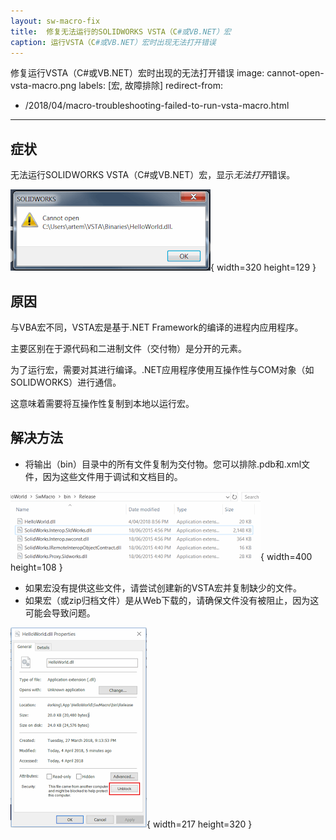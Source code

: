 ```yaml
---
layout: sw-macro-fix
title:  修复无法运行的SOLIDWORKS VSTA（C#或VB.NET）宏
caption: 运行VSTA（C#或VB.NET）宏时出现无法打开错误
---
```

 修复运行VSTA（C#或VB.NET）宏时出现的无法打开错误
image: cannot-open-vsta-macro.png
labels: [宏, 故障排除]
redirect-from:
  - /2018/04/macro-troubleshooting-failed-to-run-vsta-macro.html
---
## 症状

无法运行SOLIDWORKS VSTA（C#或VB.NET）宏，显示*无法打开*错误。

![运行VSTA宏时显示的错误](cannot-open-vsta-macro.png){ width=320 height=129 }

## 原因

与VBA宏不同，VSTA宏是基于.NET Framework的编译的进程内应用程序。

主要区别在于源代码和二进制文件（交付物）是分开的元素。

为了运行宏，需要对其进行编译。.NET应用程序使用互操作性与COM对象（如SOLIDWORKS）进行通信。

这意味着需要将互操作性复制到本地以运行宏。

## 解决方法

* 将输出（bin）目录中的所有文件复制为交付物。您可以排除.pdb和.xml文件，因为这些文件用于调试和文档目的。

![编译的VSTA宏的二进制文件列表](vsta-macro-binaries.png){ width=400 height=108 }

* 如果宏没有提供这些文件，请尝试创建新的VSTA宏并复制缺少的文件。
* 如果宏（或zip归档文件）是从Web下载的，请确保文件没有被阻止，因为这可能会导致问题。

![在Windows中取消阻止dll文件的选项](unblock-dll.png){ width=217 height=320 }